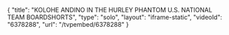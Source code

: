 {
    "title": "KOLOHE ANDINO IN THE HURLEY PHANTOM U.S. NATIONAL TEAM BOARDSHORTS",
    "type": "solo",
    "layout": "iframe-static",
    "videoId": "6378288",
    "url": "\/tvpembed\/6378288"
}